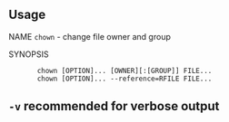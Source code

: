 
## Usage


NAME
       `chown` - change file owner and group

SYNOPSIS
```
       chown [OPTION]... [OWNER][:[GROUP]] FILE...
       chown [OPTION]... --reference=RFILE FILE...
```

## `-v` recommended for verbose output
